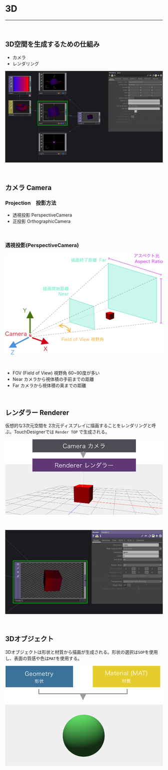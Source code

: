 # 3D

---

&nbsp;



## 3D空間を生成するための仕組み


* カメラ
* レンダリング

![](img/geometry_comp.png)

&nbsp;
&nbsp;



## カメラ Camera

### Projection　投影方法

* 透視投影 PerspectiveCamera
* 正投影 OrthographicCamera

&nbsp;


### 透視投影(PerspectiveCamera)

![](img/PerspectiveCamera@2x.png)

&nbsp;

* FOV (Field of View) 視野角 60~90度が多い
* Near カメラから視体積の手前までの距離
* Far カメラから視体積の奥までの距離

&nbsp;
&nbsp;


## レンダラー Renderer

仮想的な3次元空間を 2次元ディスプレイに描画することをレンダリングと呼ぶ。TouchDesignerでは `Render TOP` で生成される。

![](img/Renderer@2x.png)

&nbsp;

![](img/render_top2.png)



&nbsp;
&nbsp;


## 3Dオブジェクト

3Dオブジェクトは形状と材質から描画が生成される。形状の選択は`SOP`を使用し、表面の質感や色は`MAT`を使用する。



![](img/Mesh@2x.png)
